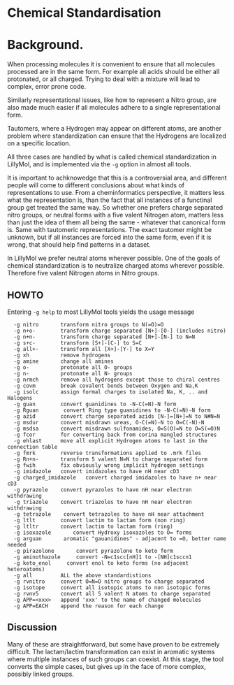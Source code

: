 # Chemical Standardisation

# Background.

When processing molecules it is convenient to ensure
that all molecules processed are in the same form. For example
all acids should be either all protonated, or all charged. Trying
to deal with a mixture will lead to complex, error prone code.

Similarly representational issues, like how to represent a Nitro
group, are also made much easier if all molecules adhere to a
single representational form.

Tautomers, where a Hydrogen may appear on different atoms, are
another problem where standardization can ensure that the Hydrogens
are localized on a specific location.

All three cases are handled by what is called chemical standardization
in LillyMol, and is implemented via the `-g` option in almost
all tools.

It is important to achknowedge that this is a controversial
area, and different people will come to different conclusions
about what kinds of representations to use. From a cheminformatics
perspective, it matters less what the representation is, than
the fact that all instances of a functinal group get treated the same
way. So whether one prefers charge separated nitro groups, or
neutral forms with a five valent Nitrogen atom, matters less than
just the idea of them all being the same - whatever that canonical
form is. Same with tautomeric representations. The exact tautomer
might be unknown, but if all instances are forced into the
same form, even if it is wrong, that should help find patterns
in a dataset.

In LillyMol we prefer neutral atoms wherever possible. One of
the goals of chemical standardization is to neutralize charged
atoms wherever possible. Therefore five valent Nitrogen atoms
in Nitro groups.

## HOWTO
Entering `-g help` to most LillyMol tools yields the usage message
```
  -g nitro       transform nitro groups to N(=O)=O
  -g n+o-        transform charge separated [N+]-[O-] (includes nitro)
  -g n+n-        transform charge separated [N+]-[N-] to N=N
  -g s+c-        transform [S+]-[C-] to S=C
  -g all+-       transform all [X+]-[Y-] to X=Y
  -g xh          remove hydrogens
  -g amine       change all amines
  -g o-          protonate all O- groups
  -g n-          protonate all N- groups
  -g nrmch       remove all hydrogens except those to chiral centres
  -g covm        break covalent bonds between Oxygen and Na,K
  -g isolc       assign formal charges to isolated Na, K, .. and Halogens
  -g guan        convert guanidines to -N-C(=N)-N form
  -g Rguan        convert Ring type guanidines to -N-C(=N)-N form
  -g azid        convert charge separated azids [N-]=[N+]=N to N#N=N
  -g msdur       convert misdrawn ureas, O-C(=N)-N to O=C(-N)-N
  -g msdsa       convert misdrawn sulfonamides, O=S(O)=N to O=S(=O)N
  -g fcor        for converting back from corina mangled structures
  -g ehlast      move all explicit Hydrogen atoms to last in the connection table
  -g fmrk        reverse transformations applied to .mrk files
  -g Rn+n-       transform 5 valent N=N to charge separated form
  -g fwih        fix obviously wrong implicit hydrogen settings
  -g imidazole   convert imidazoles to have nH near cD3
  -g charged_imidazole   convert charged imidazoles to have n+ near cD3
  -g pyrazole    convert pyrazoles to have nH near electron withdrawing
  -g triazole    convert triazoles to have nH near electron withdrawing
  -g tetrazole    convert tetrazoles to have nH near attachment
  -g ltlt        convert lactim to lactam form (non ring)
  -g ltltr       convert lactim to lactam form (ring)
  -g isoxazole       convert Hydroxy isoxazoles to O= forms
  -g arguan       aromatic "gauanidines" - adjacent to =O, better name needed
  -g pirazolone       convert pyrazolone to keto form
  -g aminothazole     convert -N=c1scc[nH]1 to -[NH]c1sccn1
  -g keto_enol     convert enol to keto forms (no adjacent heteroatoms)
  -g all         ALL the above standardistions
  -g rvnitro     convert O=N=O nitro groups to charge separated
  -g isotope     convert all isotopic atoms to non isotopic forms
  -g rvnv5       convert all 5 valent N atoms to charge separated
  -g APP=<xxx>   append 'xxx' to the name of changed molecules
  -g APP=EACH    append the reason for each change
```

## Discussion
Many of these are straightforward, but some have proven to be
extremely difficult. The lactam/lactim transformation can exist in
aromatic systems where multiple instances of such groups can
coexist. At this stage, the tool converts the simple cases, but
gives up in the face of more complex, possibly linked groups.
